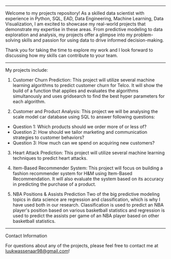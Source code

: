 -----------------------------------------------------------------------------------------------------------------------------------------

Welcome to my projects repository! As a skilled data scientist with experience in Python, SQL, EAD, Data Engineering, Machine Learning, Data Visualization, I am excited to showcase my real-world projects that demonstrate my expertise in these areas. From predictive modeling to data exploration and 
analysis, my projects offer a glimpse into my problem-solving skills and passion for using data to drive informed decision-making. 

Thank you for taking the time to explore my work and I look forward to discussing how my skills can contribute to your team.

-----------------------------------------------------------------------------------------------------------------------------------------
My projects include:

1. Customer Churn Prediction:
This project will utilize several machine learning algorithms to predict customer churn for Telco. It will show the build of a function that 
applies and evaluates the algorithms simultanously and uses gridsearch to find the best hyper parameters for each algorithm.

2. Customer and Product Analysis:
This project we will be analysing the scale model car database using SQL to answer following questions:
- Question 1: Which products should we order more of or less of?
- Question 2: How should we tailor marketing and communication strategies to customer behaviors?
- Question 3: How much can we spend on acquiring new customers?

3. Heart Attack Prediction:
This project will utilize several machine learning techniques to predict heart attacks.

4. Item-Based Recommender System:
This project will focus on building a fashion recommender system for H&M using Item-Based Recommendation. It will also evaluate the system 
based on its accuracy in predicting the purchase of a product.

5. NBA Positions & Assists Prediction
Two of the big predictive modeling topics in data science are regression and classification, which is why I have used both in our research. 
Classification is used to predict an NBA player's position based on various basketball statistics and regression is used to predict the assists 
per game of an NBA player based on other basketball statistics.

-----------------------------------------------------------------------------------------------------------------------------------------
Contact Information

For questions about any of the projects, please feel free to contact me at luukwassenaar98@gmail.com!
